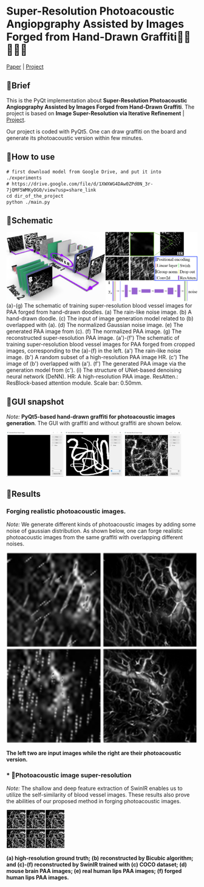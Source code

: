 # Super-Resolution Photoacoustic Angiopgraphy Assisted by Images Forged from Hand-Drawn Graffiti🚀🚀🚀🚀🚀

[Paper]( ) |  [Project](https://github.com/yuanzhengthu/handDrawnPAAImages)


## 🚀Brief
This is the PyQt implementation about **Super-Resolution Photoacoustic Angiopgraphy Assisted by Images Forged from Hand-Drawn Graffiti**.
The project is based on **Image Super-Resolution via Iterative Refinement** | [Project](https://iterative-refinement.github.io/ ). 


Our project is coded with PyQt5. One can draw graffiti on the board and generate its photoacoustic version within few minutes.

## 🚀How to use


```
# first download model from Google Drive, and put it into ./experiments
# https://drive.google.com/file/d/1XWXWG4DAw0ZPd0N_3r-7jQMF5WMKyOG0/view?usp=share_link
cd dir_of_the_project
python ./main.py
```
## 🚀Schematic
<img src="./For_readme/fig000.png" alt="show" style="zoom:50%;" /> 
(a)-(g) The schematic of training super-resolution blood vessel images for PAA forged from hand-drawn doodles. (a) The rain-like noise image. (b) A hand-drawn doodle. (c) The input of image generation model related to (b) overlapped with (a). (d) The normalized Gaussian noise image. (e) The generated PAA image from (c). (f) The normalized PAA image. (g) The reconstructed super-resolution PAA image. (a')-(f') The schematic of training super-resolution blood vessel images for PAA forged from cropped images, corresponding to the (a)-(f) in the left. (a') The rain-like noise image. (b') A random subset of a high-resolution PAA image HR. (c') The image of (b') overlapped with (a'). (f') The generated PAA image via the generation model from (c'). (i) The structure of UNet-based denoising neural network (DeNN). HR: A high-resolution PAA image. ResAtten.: ResBlock-based attention module. Scale bar: 0.50mm.

## 🚀GUI snapshot
*Note:* **PyQt5-based hand-drawn graffiti for photoacoustic images generation**. The GUI with graffiti and without graffiti are shown below.

<img src="./For_readme/fig00.png" alt="show" style="zoom:50%;" /> 
<img src="./For_readme/fig01.png" alt="show" style="zoom:50%;" /> 
<img src="./For_readme/fig02.png" alt="show" style="zoom:50%;" />

## 🚀Results
### Forging realistic photoacoustic images.
*Note:* We generate different kinds of photoacoustic images by adding some noise of gaussian distribution.
As shown below, one can forge realistic photoacoustic images from the same graffiti with overlapping different noises.


<img src="./For_readme/fig1.png" alt="show" style="zoom:200%;" /> 

**The left two are input images while the right are their photoacoustic version.**

### * 🚀Photoacoustic image super-resolution
*Note:* The shallow and deep feature extraction of SwinIR enables us to utilize the self-similarity of blood vessel images.
These results also prove the abilities of our proposed method in forging photoacoustic images.

<img src="./For_readme/fig2.png" alt="show" style="zoom:51%;" /> 

**(a) high-resolution ground truth; (b) reconstructed by Bicubic algorithm; and (c)-(f) reconstructed by SwinIR trained with (c) COCO dataset; (d) mouse brain PAA images; (e) real human lips PAA images; (f) forged human lips PAA images.**
